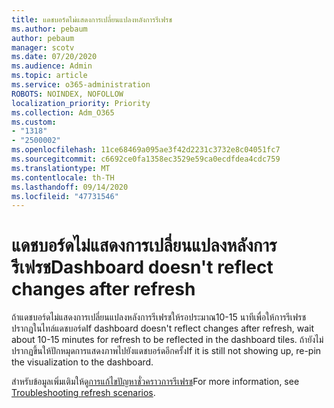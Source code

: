 ```yaml
---
title: แดชบอร์ดไม่แสดงการเปลี่ยนแปลงหลังการรีเฟรช
ms.author: pebaum
author: pebaum
manager: scotv
ms.date: 07/20/2020
ms.audience: Admin
ms.topic: article
ms.service: o365-administration
ROBOTS: NOINDEX, NOFOLLOW
localization_priority: Priority
ms.collection: Adm_O365
ms.custom:
- "1318"
- "2500002"
ms.openlocfilehash: 11ce68469a095ae3f42d2231c3732e8c04051fc7
ms.sourcegitcommit: c6692ce0fa1358ec3529e59ca0ecdfdea4cdc759
ms.translationtype: MT
ms.contentlocale: th-TH
ms.lasthandoff: 09/14/2020
ms.locfileid: "47731546"
---
```

# <a name="dashboard-doesnt-reflect-changes-after-refresh"></a><span data-ttu-id="afa73-102">แดชบอร์ดไม่แสดงการเปลี่ยนแปลงหลังการรีเฟรช</span><span class="sxs-lookup"><span data-stu-id="afa73-102">Dashboard doesn't reflect changes after refresh</span></span>

<span data-ttu-id="afa73-103">ถ้าแดชบอร์ดไม่แสดงการเปลี่ยนแปลงหลังการรีเฟรชให้รอประมาณ10-15 นาทีเพื่อให้การรีเฟรชปรากฏในไทล์แดชบอร์ด</span><span class="sxs-lookup"><span data-stu-id="afa73-103">If dashboard doesn't reflect changes after refresh, wait about 10-15 minutes for refresh to be reflected in the dashboard tiles.</span></span> <span data-ttu-id="afa73-104">ถ้ายังไม่ปรากฏขึ้นให้ปักหมุดการแสดงภาพไปยังแดชบอร์ดอีกครั้ง</span><span class="sxs-lookup"><span data-stu-id="afa73-104">If it is still not showing up, re-pin the visualization to the dashboard.</span></span>

<span data-ttu-id="afa73-105">สำหรับข้อมูลเพิ่มเติมให้ดู[การแก้ไขปัญหาชั่วคราวการรีเฟรช](https://docs.microsoft.com/power-bi/refresh-troubleshooting-refresh-scenarios)</span><span class="sxs-lookup"><span data-stu-id="afa73-105">For more information, see [Troubleshooting refresh scenarios](https://docs.microsoft.com/power-bi/refresh-troubleshooting-refresh-scenarios).</span></span>
